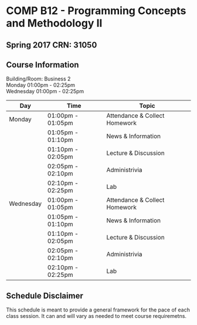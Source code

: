 # COMP B12 - Programming Concepts and Methodology II
## Spring 2017 CRN: 31050

## Course Information
Building/Room: Business 2   
Monday 01:00pm - 02:25pm  
Wednesday 01:00pm - 02:25pm  


Day | Time | Topic
------------ | ------------- | -------------
Monday |  01:00pm - 01:05pm  | Attendance & Collect Homework
       |  01:05pm - 01:10pm  | News & Information
       |  01:10pm - 02:05pm  | Lecture & Discussion
       |  02:05pm - 02:10pm  | Administrivia
       |  02:10pm - 02:25pm  | Lab
Wednesday |  01:00pm - 01:05pm  | Attendance & Collect Homework
       |  01:05pm - 01:10pm  | News & Information
       |  01:10pm - 02:05pm  | Lecture & Discussion
       |  02:05pm - 02:10pm  | Administrivia
       |  02:10pm - 02:25pm  | Lab

## Schedule Disclaimer
This schedule is meant to provide a general framework for the pace of each class
session. It can and will vary as needed to meet course requiremetns.
